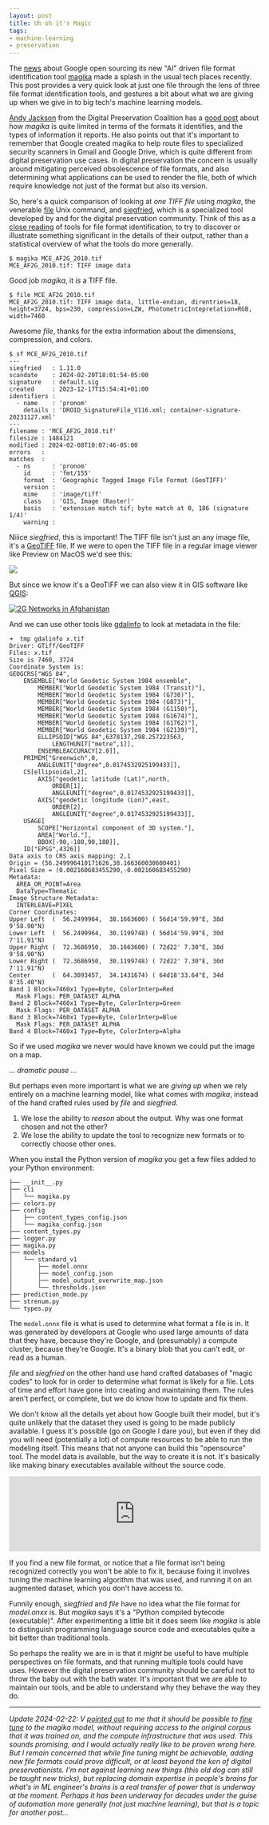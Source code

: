 ```yaml
---
layout: post
title: Uh oh it's Magic
tags:
- machine-learning
- preservation
---
```


The [news] about Google open sourcing its new "AI" driven file format identification tool [magika](https://github.com/google/magika) made a splash in the usual tech places recently. This post provides a very quick look at just one file through the lens of three file format identification tools, and gestures a bit about what we are giving up when we give in to big tech's machine learning models.

[Andy Jackson] from the Digital Preservation Coalition has a [good post] about how *magika* is quite limited in terms of the formats it identifies, and the types of information it reports. He also points out that it's important to remember that Google created magika to help route files to specialized security scanners in Gmail and Google Drive, which is quite different from digital preservation use cases. In digital preservation the concern is usually around mitigating perceived obsolescence of file formats, and also determining what applications can be used to render the file, both of which require knowledge not just of the format but also its version.

So, here's a quick comparison of looking at *one TIFF file* using *magika*, the venerable [file] Unix command, and [siegfried], which is a specialized tool developed by and for the digital preservation community. Think of this as a [close reading] of tools for file format identification, to try to discover or illustrate something significant in the details of their output, rather than a statistical overview of what the tools do more generally.

```text
$ magika MCE_AF2G_2010.tif
MCE_AF2G_2010.tif: TIFF image data
```

Good job *magika*, it *is* a TIFF file.

```text
$ file MCE_AF2G_2010.tif
MCE_AF2G_2010.tif: TIFF image data, little-endian, direntries=18, height=3724, bps=230, compression=LZW, PhotometricIntepretation=RGB, width=7460
```

Awesome *file*, thanks for the extra information about the dimensions, compression, and colors.

```text
$ sf MCE_AF2G_2010.tif
---
siegfried   : 1.11.0
scandate    : 2024-02-20T18:01:54-05:00
signature   : default.sig
created     : 2023-12-17T15:54:41+01:00
identifiers :
  - name    : 'pronom'
    details : 'DROID_SignatureFile_V116.xml; container-signature-20231127.xml'
---
filename : 'MCE_AF2G_2010.tif'
filesize : 1484121
modified : 2024-02-08T10:07:46-05:00
errors   :
matches  :
  - ns      : 'pronom'
    id      : 'fmt/155'
    format  : 'Geographic Tagged Image File Format (GeoTIFF)'
    version :
    mime    : 'image/tiff'
    class   : 'GIS, Image (Raster)'
    basis   : 'extension match tif; byte match at 0, 186 (signature 1/4)'
    warning :
```

Niiice *siegfried*, this is important! The TIFF file isn't just an any image file, it's a [GeoTIFF] file. If we were to open the TIFF file in a regular image viewer like Preview on MacOS we'd see this:

<a href="/images/geotiff-preview.png"><img class="img-fluid" src="/images/geotiff-preview.png"></a>

But since we know it's a GeoTIFF we can also view it in GIS software like [QGIS]:

<a href="/images/geotiff-qgis.png"><img title="2G Networks in Afghanistan" class="img-fluid" src="/images/geotiff-qgis.png"></a>

And we can use other tools like [gdalinfo] to look at metadata in the file:

```text
➜  tmp gdalinfo x.tif
Driver: GTiff/GeoTIFF
Files: x.tif
Size is 7460, 3724
Coordinate System is:
GEOGCRS["WGS 84",
    ENSEMBLE["World Geodetic System 1984 ensemble",
        MEMBER["World Geodetic System 1984 (Transit)"],
        MEMBER["World Geodetic System 1984 (G730)"],
        MEMBER["World Geodetic System 1984 (G873)"],
        MEMBER["World Geodetic System 1984 (G1150)"],
        MEMBER["World Geodetic System 1984 (G1674)"],
        MEMBER["World Geodetic System 1984 (G1762)"],
        MEMBER["World Geodetic System 1984 (G2139)"],
        ELLIPSOID["WGS 84",6378137,298.257223563,
            LENGTHUNIT["metre",1]],
        ENSEMBLEACCURACY[2.0]],
    PRIMEM["Greenwich",0,
        ANGLEUNIT["degree",0.0174532925199433]],
    CS[ellipsoidal,2],
        AXIS["geodetic latitude (Lat)",north,
            ORDER[1],
            ANGLEUNIT["degree",0.0174532925199433]],
        AXIS["geodetic longitude (Lon)",east,
            ORDER[2],
            ANGLEUNIT["degree",0.0174532925199433]],
    USAGE[
        SCOPE["Horizontal component of 3D system."],
        AREA["World."],
        BBOX[-90,-180,90,180]],
    ID["EPSG",4326]]
Data axis to CRS axis mapping: 2,1
Origin = (56.249996410171626,38.166360030600401)
Pixel Size = (0.002160683455290,-0.002160683455290)
Metadata:
  AREA_OR_POINT=Area
  DataType=Thematic
Image Structure Metadata:
  INTERLEAVE=PIXEL
Corner Coordinates:
Upper Left  (  56.2499964,  38.1663600) ( 56d14'59.99"E, 38d 9'58.90"N)
Lower Left  (  56.2499964,  30.1199748) ( 56d14'59.99"E, 30d 7'11.91"N)
Upper Right (  72.3686950,  38.1663600) ( 72d22' 7.30"E, 38d 9'58.90"N)
Lower Right (  72.3686950,  30.1199748) ( 72d22' 7.30"E, 30d 7'11.91"N)
Center      (  64.3093457,  34.1431674) ( 64d18'33.64"E, 34d 8'35.40"N)
Band 1 Block=7460x1 Type=Byte, ColorInterp=Red
  Mask Flags: PER_DATASET ALPHA
Band 2 Block=7460x1 Type=Byte, ColorInterp=Green
  Mask Flags: PER_DATASET ALPHA
Band 3 Block=7460x1 Type=Byte, ColorInterp=Blue
  Mask Flags: PER_DATASET ALPHA
Band 4 Block=7460x1 Type=Byte, ColorInterp=Alpha
```

So if we used *magika* we never would have known we could put the image on a map.

*... dramatic pause ...*

But perhaps even more important is what we are *giving up* when we rely entirely on a machine learning model, like what comes with *magika*, instead of the hand crafted rules used by *file* and *siegfried*.

1. We lose the ability to *reason* about the output. Why was one format chosen and not the other?
2. We lose the ability to update the tool to recognize new formats or to correctly choose other ones.

When you install the Python version of *magika* you get a few files added to your Python environment:

```
├── __init__.py
├── cli
│   └── magika.py
├── colors.py
├── config
│   ├── content_types_config.json
│   └── magika_config.json
├── content_types.py
├── logger.py
├── magika.py
├── models
│   └── standard_v1
│       ├── model.onnx
│       ├── model_config.json
│       ├── model_output_overwrite_map.json
│       └── thresholds.json
├── prediction_mode.py
├── strenum.py
└── types.py
```

The `model.onnx` file is what is used to determine what format a file is in. It was generated by developers at Google who used large amounts of data that they have, because they're Google, and (presumably) a compute cluster, because they're Google. It's a binary blob that you can't edit, or read as a human.

*file* and *siegfried* on the other hand use hand crafted databases of "magic codes" to look for in order to determine what format is likely for a file. Lots of time and effort have gone into creating and maintaining them. The rules aren't perfect, or complete, but we do know how to update and fix them.

We don't know all the details yet about how Google built their model, but it's quite unlikely that the dataset they used is going to be made publicly available. I guess it's possible (go on Google I dare you), but even if they did you will need (potentially a lot) of compute resources to be able to run the modeling itself. This means that not anyone can build this "opensource" tool. The model data is available, but the way to create it is not. It's basically like making binary executables available without the source code.

<iframe src="https://sauropods.win/@mike/111970144935622157/embed" class="mastodon-embed" style="max-width: 100%; border: 0" width="700" allowfullscreen="allowfullscreen"></iframe><script src="https://sauropods.win/embed.js" async="async"></script>

If you find a new file format, or notice that a file format isn't being recognized correctly you won't be able to fix it, because fixing it involves tuning the machine learning algorithm that was used, and running it on an augmented dataset, which you don't have access to.

Funnily enough, *siegfried* and *file* have no idea what the file format for *model.onxx* is. But *magika* says it's a "Python compiled bytecode (executable)". After experimenting a little bit it does seem like *magika* is able to distinguish programming language source code and executables quite a bit better than traditional tools.

So perhaps the reality we are in is that it *might* be useful to have multiple perspectives on file formats, and that running multiple tools could have uses. However the digital preservation community should be careful not to throw the baby out with the bath water. It's important that we are able to maintain our tools, and be able to understand why they behave the way they do.

---

*Update 2024-02-22: V [pointed out] to me that it should be possible to [fine tune] to the magika model, without requiring access to the original corpus that it was trained on, and the compute infrastructure that was used. This sounds promising, and I would actually really like to be proven wrong here. But I remain concerned that while fine tuning might be achievable, adding *new* file formats could prove difficult, or at least beyond the ken of digital preservationists. I'm not against learning new things (this old dog can still be taught new tricks), but replacing domain expertise in people's brains for what's in ML engineer's brains is a real transfer of power that is underway at the moment. Perhaps it has been underway for decades under the guise of automation more generally (not just machine learning), but that is a topic for another post...*

[news]: https://opensource.googleblog.com/2024/02/magika-ai-powered-fast-and-efficient-file-type-identification.html
[file]: https://en.wikipedia.org/wiki/File_(command) 
[Andy Jackson]: https://digipres.club/@anj/111966343349680486
[siegfried]: https://www.itforarchivists.com/siegfried
[QGIS]: https://qgis.org/en/site/
[onnxruntime]: https://github.com/microsoft/onnxruntime
[close reading]: https://en.wikipedia.org/wiki/Close_reading
[gdalinfo]: https://gdal.org/programs/gdalinfo.html
[good post]: https://anjackson.net/2024/02/20/a-first-look-at-magika/
[GeoTIFF]: https://en.wikipedia.org/wiki/GeoTIFF
[pointed out]: https://merveilles.town/@v/111974900572616043
[fine tune]: https://mxnet.apache.org/versions/1.6/api/python/docs/tutorials/packages/onnx/fine_tuning_gluon.html
